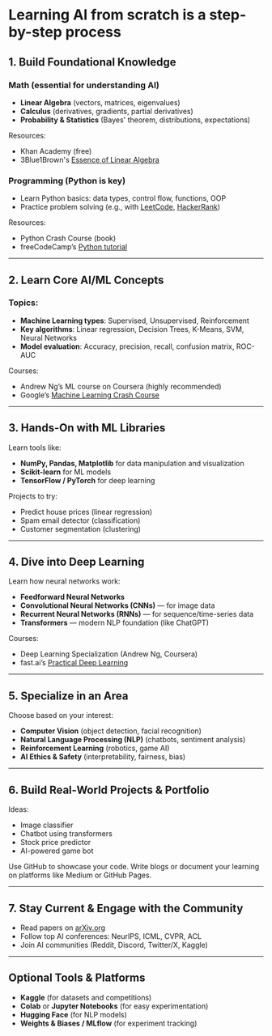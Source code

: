 # Learning AI from scratch is a step-by-step process

## **1. Build Foundational Knowledge**

### Math (essential for understanding AI)

- **Linear Algebra** (vectors, matrices, eigenvalues)
- **Calculus** (derivatives, gradients, partial derivatives)
- **Probability & Statistics** (Bayes' theorem, distributions, expectations)

Resources:

- Khan Academy (free)
- 3Blue1Brown's [Essence of Linear Algebra](https://www.youtube.com/playlist?list=PLSQl0a2vh4HCs7Qoc_8tP7YJ2RJmI5C8e)

### Programming (Python is key)

- Learn Python basics: data types, control flow, functions, OOP
- Practice problem solving (e.g., with [LeetCode](https://leetcode.com/), [HackerRank](https://www.hackerrank.com/))

Resources:

- Python Crash Course (book)
- freeCodeCamp’s [Python tutorial](https://www.youtube.com/watch?v=rfscVS0vtbw)

---

## **2. Learn Core AI/ML Concepts**

### Topics:

- **Machine Learning types**: Supervised, Unsupervised, Reinforcement
- **Key algorithms**: Linear regression, Decision Trees, K-Means, SVM, Neural Networks
- **Model evaluation**: Accuracy, precision, recall, confusion matrix, ROC-AUC

Courses:

- Andrew Ng’s ML course on Coursera (highly recommended)
- Google’s [Machine Learning Crash Course](https://developers.google.com/machine-learning/crash-course)

---

## **3. Hands-On with ML Libraries**

Learn tools like:

- **NumPy, Pandas, Matplotlib** for data manipulation and visualization
- **Scikit-learn** for ML models
- **TensorFlow / PyTorch** for deep learning

Projects to try:

- Predict house prices (linear regression)
- Spam email detector (classification)
- Customer segmentation (clustering)

---

## **4. Dive into Deep Learning**

Learn how neural networks work:

- **Feedforward Neural Networks**
- **Convolutional Neural Networks (CNNs)** — for image data
- **Recurrent Neural Networks (RNNs)** — for sequence/time-series data
- **Transformers** — modern NLP foundation (like ChatGPT)

Courses:

- Deep Learning Specialization (Andrew Ng, Coursera)
- fast.ai’s [Practical Deep Learning](https://course.fast.ai/)

---

## **5. Specialize in an Area**

Choose based on your interest:

- **Computer Vision** (object detection, facial recognition)
- **Natural Language Processing (NLP)** (chatbots, sentiment analysis)
- **Reinforcement Learning** (robotics, game AI)
- **AI Ethics & Safety** (interpretability, fairness, bias)

---

## **6. Build Real-World Projects & Portfolio**

Ideas:

- Image classifier
- Chatbot using transformers
- Stock price predictor
- AI-powered game bot

Use GitHub to showcase your code. Write blogs or document your learning on platforms like Medium or GitHub Pages.

---

## **7. Stay Current & Engage with the Community**

- Read papers on [arXiv.org](https://arxiv.org/)
- Follow top AI conferences: NeurIPS, ICML, CVPR, ACL
- Join AI communities (Reddit, Discord, Twitter/X, Kaggle)

---

## Optional Tools & Platforms

- **Kaggle** (for datasets and competitions)
- **Colab** or **Jupyter Notebooks** (for easy experimentation)
- **Hugging Face** (for NLP models)
- **Weights & Biases / MLflow** (for experiment tracking)
